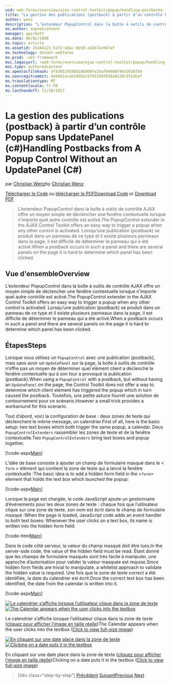 ```yaml
---
uid: web-forms/overview/ajax-control-toolkit/popup/handling-postbacks-from-a-popup-control-without-an-updatepanel-cs
title: "La gestion des publications (postback) à partir d’un contrôle Popup sans UpdatePanel (c#) | Documents Microsoft"
author: wenz
description: "L’extendeur PopupControl dans la boîte à outils de contrôle AJAX offre un moyen simple de déclencher une fenêtre contextuelle lorsque n’importe quel autre contrôle est activé. Si une publication (postback) se produit dans su..."
ms.author: aspnetcontent
manager: wpickett
ms.date: 06/02/2008
ms.topic: article
ms.assetid: 25444121-5a72-4dac-8e50-ad2b7ac667af
ms.technology: dotnet-webforms
ms.prod: .net-framework
msc.legacyurl: /web-forms/overview/ajax-control-toolkit/popup/handling-postbacks-from-a-popup-control-without-an-updatepanel-cs
msc.type: authoredcontent
ms.openlocfilehash: df43052950b6186908fe1baf04808f40cb926f69
ms.sourcegitcommit: 9a9483aceb34591c97451997036a9120c3fe2baf
ms.translationtype: MT
ms.contentlocale: fr-FR
ms.lasthandoff: 11/10/2017
---
```

<a name="handling-postbacks-from-a-popup-control-without-an-updatepanel-c"></a><span data-ttu-id="d64d4-104">La gestion des publications (postback) à partir d’un contrôle Popup sans UpdatePanel (c#)</span><span class="sxs-lookup"><span data-stu-id="d64d4-104">Handling Postbacks from A Popup Control Without an UpdatePanel (C#)</span></span>
====================
<span data-ttu-id="d64d4-105">par [Christian Wenz](https://github.com/wenz)</span><span class="sxs-lookup"><span data-stu-id="d64d4-105">by [Christian Wenz](https://github.com/wenz)</span></span>

<span data-ttu-id="d64d4-106">[Télécharger le Code](http://download.microsoft.com/download/9/3/f/93f8daea-bebd-4821-833b-95205389c7d0/PopupControl3.cs.zip) ou [télécharger le PDF](http://download.microsoft.com/download/2/d/c/2dc10e34-6983-41d4-9c08-f78f5387d32b/popupcontrol3CS.pdf)</span><span class="sxs-lookup"><span data-stu-id="d64d4-106">[Download Code](http://download.microsoft.com/download/9/3/f/93f8daea-bebd-4821-833b-95205389c7d0/PopupControl3.cs.zip) or [Download PDF](http://download.microsoft.com/download/2/d/c/2dc10e34-6983-41d4-9c08-f78f5387d32b/popupcontrol3CS.pdf)</span></span>

> <span data-ttu-id="d64d4-107">L’extendeur PopupControl dans la boîte à outils de contrôle AJAX offre un moyen simple de déclencher une fenêtre contextuelle lorsque n’importe quel autre contrôle est activé.</span><span class="sxs-lookup"><span data-stu-id="d64d4-107">The PopupControl extender in the AJAX Control Toolkit offers an easy way to trigger a popup when any other control is activated.</span></span> <span data-ttu-id="d64d4-108">Lorsqu’une publication (postback) se produit dans un panneau de ce type et il existe plusieurs panneaux dans la page, il est difficile de déterminer le panneau qui a été activé.</span><span class="sxs-lookup"><span data-stu-id="d64d4-108">When a postback occurs in such a panel and there are several panels on the page it is hard to determine which panel has been clicked.</span></span>


## <a name="overview"></a><span data-ttu-id="d64d4-109">Vue d'ensemble</span><span class="sxs-lookup"><span data-stu-id="d64d4-109">Overview</span></span>

<span data-ttu-id="d64d4-110">L’extendeur PopupControl dans la boîte à outils de contrôle AJAX offre un moyen simple de déclencher une fenêtre contextuelle lorsque n’importe quel autre contrôle est activé.</span><span class="sxs-lookup"><span data-stu-id="d64d4-110">The PopupControl extender in the AJAX Control Toolkit offers an easy way to trigger a popup when any other control is activated.</span></span> <span data-ttu-id="d64d4-111">Lorsqu’une publication (postback) se produit dans un panneau de ce type et il existe plusieurs panneaux dans la page, il est difficile de déterminer le panneau qui a été activé.</span><span class="sxs-lookup"><span data-stu-id="d64d4-111">When a postback occurs in such a panel and there are several panels on the page it is hard to determine which panel has been clicked.</span></span>

## <a name="steps"></a><span data-ttu-id="d64d4-112">Étapes</span><span class="sxs-lookup"><span data-stu-id="d64d4-112">Steps</span></span>

<span data-ttu-id="d64d4-113">Lorsque vous utilisez un `PopupControl` avec une publication (postback), mais sans avoir un `UpdatePanel` sur la page, la boîte à outils de contrôle n’offre pas un moyen de déterminer quel élément client a déclenché la fenêtre contextuelle qui à son tour a provoqué la publication (postback).</span><span class="sxs-lookup"><span data-stu-id="d64d4-113">When using a `PopupControl` with a postback, but without having an `UpdatePanel` on the page, the Control Toolkit does not offer a way to determine which client element has triggered the popup which in turn caused the postback.</span></span> <span data-ttu-id="d64d4-114">Toutefois, une petite astuce fournit une solution de contournement pour ce scénario.</span><span class="sxs-lookup"><span data-stu-id="d64d4-114">However a small trick provides a workaround for this scenario.</span></span>

<span data-ttu-id="d64d4-115">Tout d’abord, voici la configuration de base : deux zones de texte qui déclenchent le même message, un calendrier.</span><span class="sxs-lookup"><span data-stu-id="d64d4-115">First of all, here is the basic setup: two text boxes which both trigger the same popup, a calendar.</span></span> <span data-ttu-id="d64d4-116">Deux `PopupControlExtenders` rassembler les zones de texte et de la fenêtre contextuelle.</span><span class="sxs-lookup"><span data-stu-id="d64d4-116">Two `PopupControlExtenders` bring text boxes and popup together.</span></span>

[!code-aspx[Main](handling-postbacks-from-a-popup-control-without-an-updatepanel-cs/samples/sample1.aspx)]

<span data-ttu-id="d64d4-117">L’idée de base consiste à ajouter un champ de formulaire masqué dans le &lt; `form` &gt; élément qui contient la zone de texte qui a lancé la fenêtre contextuelle :</span><span class="sxs-lookup"><span data-stu-id="d64d4-117">The basic idea is to add a hidden form field in the &lt;`form`&gt; element that holds the text box which launched the popup:</span></span>

[!code-aspx[Main](handling-postbacks-from-a-popup-control-without-an-updatepanel-cs/samples/sample2.aspx)]

<span data-ttu-id="d64d4-118">Lorsque la page est chargée, le code JavaScript ajoute un gestionnaire d’événements pour les deux zones de texte : chaque fois que l’utilisateur clique sur une zone de texte, son nom est écrit dans le champ de formulaire masqué :</span><span class="sxs-lookup"><span data-stu-id="d64d4-118">When the page is loaded, JavaScript code adds an event handler to both text boxes: Whenever the user clicks on a text box, its name is written into the hidden form field:</span></span>

[!code-html[Main](handling-postbacks-from-a-popup-control-without-an-updatepanel-cs/samples/sample3.html)]

<span data-ttu-id="d64d4-119">Dans le code côté serveur, la valeur du champ masqué doit être lues.</span><span class="sxs-lookup"><span data-stu-id="d64d4-119">In the server-side code, the value of the hidden field must be read.</span></span> <span data-ttu-id="d64d4-120">Étant donné que les champs de formulaire masqués sont très facile à manipuler, une approche d’autorisation pour valider la valeur masquée est requise.</span><span class="sxs-lookup"><span data-stu-id="d64d4-120">Since hidden form fields are trivial to manipulate, a whitelist approach to validate the hidden value is required.</span></span> <span data-ttu-id="d64d4-121">Une fois que la zone de texte correct a été identifiée, la date du calendrier est écrit.</span><span class="sxs-lookup"><span data-stu-id="d64d4-121">Once the correct text box has been identified, the date from the calendar is written into it.</span></span>

[!code-aspx[Main](handling-postbacks-from-a-popup-control-without-an-updatepanel-cs/samples/sample4.aspx)]


<span data-ttu-id="d64d4-122">[![Le calendrier s’affiche lorsque l’utilisateur clique dans la zone de texte](handling-postbacks-from-a-popup-control-without-an-updatepanel-cs/_static/image2.png)](handling-postbacks-from-a-popup-control-without-an-updatepanel-cs/_static/image1.png)</span><span class="sxs-lookup"><span data-stu-id="d64d4-122">[![The Calendar appears when the user clicks into the textbox](handling-postbacks-from-a-popup-control-without-an-updatepanel-cs/_static/image2.png)](handling-postbacks-from-a-popup-control-without-an-updatepanel-cs/_static/image1.png)</span></span>

<span data-ttu-id="d64d4-123">Le calendrier s’affiche lorsque l’utilisateur clique dans la zone de texte ([cliquez pour afficher l’image en taille réelle](handling-postbacks-from-a-popup-control-without-an-updatepanel-cs/_static/image3.png))</span><span class="sxs-lookup"><span data-stu-id="d64d4-123">The Calendar appears when the user clicks into the textbox ([Click to view full-size image](handling-postbacks-from-a-popup-control-without-an-updatepanel-cs/_static/image3.png))</span></span>


<span data-ttu-id="d64d4-124">[![En cliquant sur une date place dans la zone de texte](handling-postbacks-from-a-popup-control-without-an-updatepanel-cs/_static/image5.png)](handling-postbacks-from-a-popup-control-without-an-updatepanel-cs/_static/image4.png)</span><span class="sxs-lookup"><span data-stu-id="d64d4-124">[![Clicking on a date puts it in the textbox](handling-postbacks-from-a-popup-control-without-an-updatepanel-cs/_static/image5.png)](handling-postbacks-from-a-popup-control-without-an-updatepanel-cs/_static/image4.png)</span></span>

<span data-ttu-id="d64d4-125">En cliquant sur une date place dans la zone de texte ([cliquez pour afficher l’image en taille réelle](handling-postbacks-from-a-popup-control-without-an-updatepanel-cs/_static/image6.png))</span><span class="sxs-lookup"><span data-stu-id="d64d4-125">Clicking on a date puts it in the textbox ([Click to view full-size image](handling-postbacks-from-a-popup-control-without-an-updatepanel-cs/_static/image6.png))</span></span>

>[!div class="step-by-step"]
<span data-ttu-id="d64d4-126">[Précédent](handling-postbacks-from-a-popup-control-with-an-updatepanel-cs.md)
[Suivant](using-multiple-popup-controls-vb.md)</span><span class="sxs-lookup"><span data-stu-id="d64d4-126">[Previous](handling-postbacks-from-a-popup-control-with-an-updatepanel-cs.md)
[Next](using-multiple-popup-controls-vb.md)</span></span>
